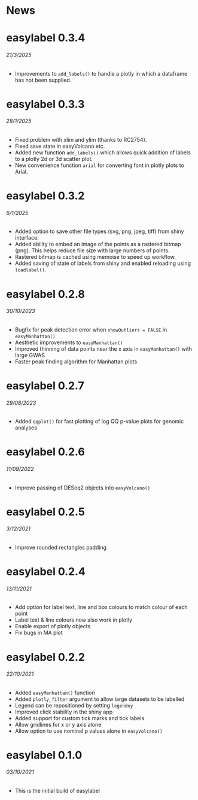 News
=====

# easylabel 0.3.4
###### 21/3/2025
* Improvements to `add_labels()` to handle a plotly in which a dataframe has not 
been supplied.

# easylabel 0.3.3
###### 28/1/2025
* Fixed problem with xlim and ylim (thanks to RC2754).
* Fixed save state in easyVolcano etc.
* Added new function `add_labels()` which allows quick addition of labels to a 
plotly 2d or 3d scatter plot.
* New convenience function `arial` for converting font in plotly plots to Arial. 

# easylabel 0.3.2
###### 6/1/2025
* Added option to save other file types (svg, png, jpeg, tiff) from shiny 
interface.
* Added ability to embed an image of the points as a rastered bitmap (png). This 
helps reduce file size with large numbers of points.
* Rastered bitmap is cached using memoise to speed up workflow.
* Added saving of state of labels from shiny and enabled reloading using 
`loadlabel()`.

# easylabel 0.2.8
###### 30/10/2023
* Bugfix for peak detection error when `showOutliers = FALSE` in `easyManhattan()`
* Aesthetic improvements to `easyManhattan()`
* Improved thinning of data points near the x axis in `easyManhattan()` with 
large GWAS
* Faster peak finding algorithm for Manhattan plots

# easylabel 0.2.7
###### 29/08/2023
* Added `qqplot()` for fast plotting of log QQ p-value plots for genomic 
analyses

# easylabel 0.2.6
###### 11/09/2022
* Improve passing of DESeq2 objects into `easyVolcano()`

# easylabel 0.2.5
###### 3/12/2021

* Improve rounded rectangles padding

# easylabel 0.2.4
###### 13/11/2021

* Add option for label text, line and box colours to match colour of each point
* Label text & line colours now also work in plotly
* Enable export of plotly objects
* Fix bugs in MA plot

# easylabel 0.2.2
###### 22/10/2021

* Added `easyManhattan()` function
* Added `plotly_filter` argument to allow large datasets to be labelled
* Legend can be repositioned by setting `legendxy`
* Improved click stability in the shiny app
* Added support for custom tick marks and tick labels
* Allow gridlines for x or y axis alone
* Allow option to use nominal p values alone in `easyVolcano()`

# easylabel 0.1.0
###### 03/10/2021

* This is the initial build of easylabel